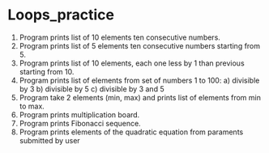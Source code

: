 # Loops_practice

1. Program prints list of 10 elements ten consecutive numbers.
2. Program prints list of 5 elements ten consecutive numbers starting from 5.
3. Program prints list of 10 elements, each one less by 1 than previous starting from 10.
4. Program prints list of elements from set of numbers 1 to 100:
  a) divisible by 3
  b) divisible by 5
  c) divisible by 3 and 5
5. Program take 2 elements (min, max) and prints list of elements from min to max.
6. Program prints multiplication board.
7. Program prints Fibonacci sequence.
8. Program prints elements of the quadratic equation from paraments submitted by user

